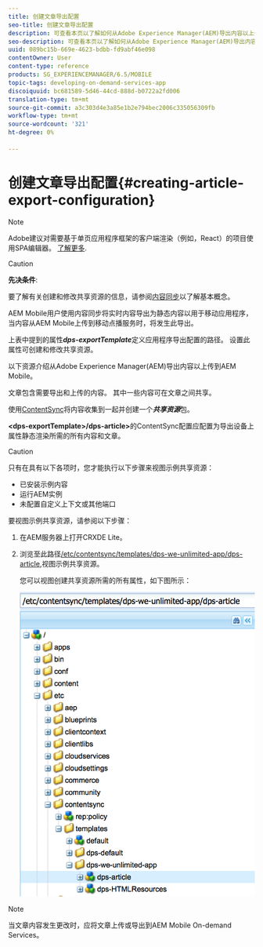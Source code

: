 ```yaml
---
title: 创建文章导出配置
seo-title: 创建文章导出配置
description: 可查看本页以了解如何从Adobe Experience Manager(AEM)导出内容以上传到AEM Mobile。
seo-description: 可查看本页以了解如何从Adobe Experience Manager(AEM)导出内容以上传到AEM Mobile。
uuid: 089bc15b-669e-4623-bdbb-fd9abf46e098
contentOwner: User
content-type: reference
products: SG_EXPERIENCEMANAGER/6.5/MOBILE
topic-tags: developing-on-demand-services-app
discoiquuid: bc681589-5d46-44cd-888d-b0722a2fd006
translation-type: tm+mt
source-git-commit: a3c303d4e3a85e1b2e794bec2006c335056309fb
workflow-type: tm+mt
source-wordcount: '321'
ht-degree: 0%

---
```



# 创建文章导出配置{#creating-article-export-configuration}

>[!NOTE]
>
>Adobe建议对需要基于单页应用程序框架的客户端渲染（例如，React）的项目使用SPA编辑器。 [了解更多](/help/sites-developing/spa-overview.md).

>[!CAUTION]
>
>**先决条件**:
>
>要了解有关创建和修改共享资源的信息，请参阅[内容同步](/help/mobile/mobile-ondemand-contentsync.md)以了解基本概念。

AEM Mobile用户使用内容同步将实时内容导出为静态内容以用于移动应用程序，当内容从AEM Mobile上传到移动点播服务时，将发生此导出。

上表中提到的属性&#x200B;***dps-exportTemplate***&#x200B;定义应用程序导出配置的路径。 设置此属性可创建和修改共享资源。

以下资源介绍从Adobe Experience Manager(AEM)导出内容以上传到AEM Mobile。

文章包含需要导出和上传的内容。 其中一些内容可在文章之间共享。

使用[ContentSync](/help/mobile/mobile-ondemand-contentsync.md)将内容收集到一起并创建一个&#x200B;***共享资源***&#x200B;包。

**&lt;dps-exportTemplate>/dps-article>**&#x200B;的ContentSync配置应配置为导出设备上属性静态渲染所需的所有内容和文章。

>[!CAUTION]
>
>只有在具有以下各项时，您才能执行以下步骤来视图示例共享资源：
>
>* 已安装示例内容
>* 运行AEM实例
>* 未配置自定义上下文或其他端口

>



要视图示例共享资源，请参阅以下步骤：

1. 在AEM服务器上打开CRXDE Lite。
1. 浏览至此路径[/etc/contentsync/templates/dps-we-unlimited-app/dps-article](http://localhost:4502/crx/de/index.jsp#/etc/contentsync/templates/dps-we-unlimited-app/dps-article),视图示例共享资源。

   您可以视图创建共享资源所需的所有属性，如下图所示：

   ![chlimage_1-134](assets/chlimage_1-134.png)

>[!NOTE]
>
>当文章内容发生更改时，应将文章上传或导出到AEM Mobile On-demand Services。

